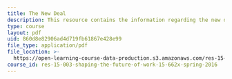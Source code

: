 ```yaml
---
title: The New Deal
description: This resource contains the information regarding the new deal.
type: course
layout: pdf
uid: 860d8e82906ad4d719fb61867e428e99
file_type: application/pdf
file_location: >-
  https://open-learning-course-data-production.s3.amazonaws.com/res-15-003-shaping-the-future-of-work-15-662x-spring-2016/860d8e82906ad4d719fb61867e428e99_MITRES_15_003S16_newdeal.pdf
course_id: res-15-003-shaping-the-future-of-work-15-662x-spring-2016
---
```

